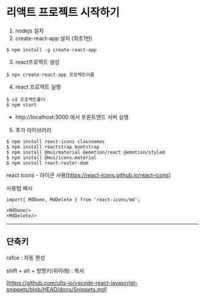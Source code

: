 # 리액트 프로젝트 시작하기

1. nodejs 설치
2. create-react-app 설치 (최초1번)
```
$ npm install -g create-react-app
```

3. react프로젝트 생성
```
$ npx create-react-app 프로젝트이름
```

4. react 프로젝트 실행
```
$ cd 프로젝트폴더
$ npm start
```
- http://localhost:3000 에서 프론트엔드 서버 실행

5. 추가 라이브러리
```
$ npm install react-icons classnames
$ npm install reactstrap bootstrap
$ npm install @mui/material @emotion/react @emotion/styled
$ npm install @mui/icons-material
$ npm install react-router-dom
```


react icons - 아이콘 사용[https://react-icons.github.io/react-icons]

사용법 예시
```
import{ MdDone, MdDelete } from 'react-icons/md';

<MdDone/>
<MdDelete/>
```







---
## 단축키

rafce : 자동 완성

shift + alt + 방향키(위아래) : 복사



[https://github.com/ults-io/vscode-react-javascript-snippets/blob/HEAD/docs/Snippets.md]
